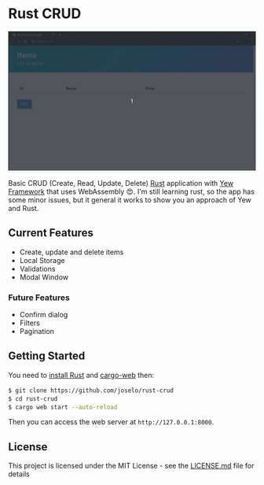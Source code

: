 # Rust CRUD

![Screenshot](screenshot.gif)

Basic CRUD (Create, Read, Update, Delete) [Rust] application with [Yew Framework] that uses WebAssembly :heart_eyes:.
I'm still learning rust, so the app has some minor issues, but it general it works to show you an approach of Yew and Rust.

[Rust]: https://www.rust-lang.org
[Yew Framework]: https://github.com/yewstack/yew

## Current Features

* Create, update and delete items
* Local Storage
* Validations
* Modal Window

### Future Features

* Confirm dialog
* Filters
* Pagination

## Getting Started

You need to [install Rust] and [cargo-web] then:

```bash
$ git clone https://github.com/joselo/rust-crud
$ cd rust-crud
$ cargo web start --auto-reload
```

Then you can access the web server at `http://127.0.0.1:8000`.

[install Rust]: https://www.rust-lang.org/tools/install
[cargo-web]: https://github.com/koute/cargo-web

## License

This project is licensed under the MIT License - see the [LICENSE.md](LICENSE.md) file for details
